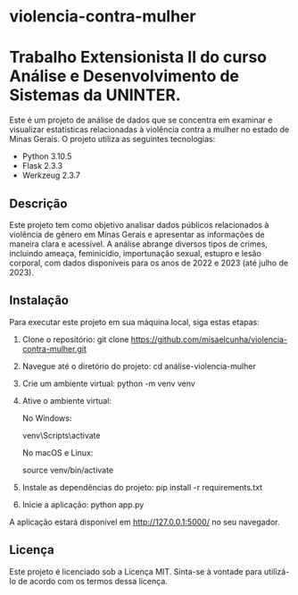 # violencia-contra-mulher
# Trabalho Extensionista II do curso Análise e Desenvolvimento de Sistemas da UNINTER.

Este é um projeto de análise de dados que se concentra em examinar e visualizar estatísticas relacionadas à violência contra a mulher no estado de Minas Gerais. O projeto utiliza as seguintes tecnologias:

- Python 3.10.5
- Flask 2.3.3
- Werkzeug 2.3.7

## Descrição

Este projeto tem como objetivo analisar dados públicos relacionados à violência de gênero em Minas Gerais e apresentar as informações de maneira clara e acessível. A análise abrange diversos tipos de crimes, incluindo ameaça, feminicídio, importunação sexual, estupro e lesão corporal, com dados disponíveis para os anos de 2022 e 2023 (até julho de 2023).

## Instalação

Para executar este projeto em sua máquina local, siga estas etapas:

1. Clone o repositório:
   git clone https://github.com/misaelcunha/violencia-contra-mulher.git

2. Navegue até o diretório do projeto:
   cd análise-violencia-mulher

3. Crie um ambiente virtual:
   python -m venv venv
   
4. Ative o ambiente virtual:

   No Windows:
   
   venv\Scripts\activate
   
   No macOS e Linux:
   
   source venv/bin/activate

6. Instale as dependências do projeto:
   pip install -r requirements.txt

7. Inicie a aplicação:
   python app.py

A aplicação estará disponível em http://127.0.0.1:5000/ no seu navegador.

## Licença
Este projeto é licenciado sob a Licença MIT. Sinta-se à vontade para utilizá-lo de acordo com os termos dessa licença.
